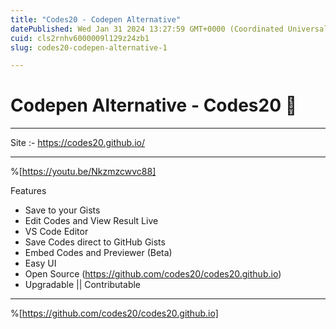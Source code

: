 ```yaml
---
title: "Codes20 - Codepen Alternative"
datePublished: Wed Jan 31 2024 13:27:59 GMT+0000 (Coordinated Universal Time)
cuid: cls2rnhv6000009l129z24zb1
slug: codes20-codepen-alternative-1

---
```


# Codepen Alternative - Codes20 🚀

---

Site :- https://codes20.github.io/

---

%[https://youtu.be/Nkzmzcwvc88]


Features
- Save to your Gists
- Edit Codes and View Result Live
- VS Code Editor
- Save Codes direct to GitHub Gists
- Embed Codes and Previewer (Beta)
- Easy UI
- Open Source (https://github.com/codes20/codes20.github.io) 
- Upgradable || Contributable 

---

%[https://github.com/codes20/codes20.github.io]

